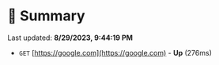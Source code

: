# 📖 Summary
Last updated: **8/29/2023, 9:44:19 PM**

- `GET` [https://google.com](https://google.com) - **Up** (276ms)
